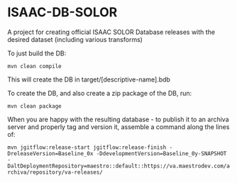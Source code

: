 ISAAC-DB-SOLOR
==============

A project for creating official ISAAC SOLOR Database releases with the desired dataset (including various transforms)

To just build the DB:

`mvn clean compile`

This will create the DB in target/[descriptive-name].bdb

To create the DB, and also create a zip package of the DB, run:
	
`mvn clean package`

When you are happy with the resulting database - to publish it to an archiva server and properly tag and version it, assemble a command along the lines of:

`mvn jgitflow:release-start jgitflow:release-finish -DreleaseVersion=Baseline_0x -DdevelopmentVersion=Baseline_0y-SNAPSHOT -DaltDeploymentRepository=maestro::default::https://va.maestrodev.com/archiva/repository/va-releases/`
